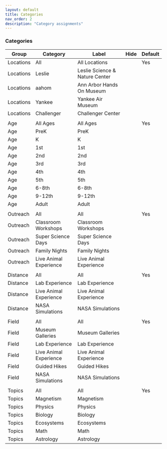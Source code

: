 ```yaml
---
layout: default
title: Categories
nav_order: 2
description: "Category assignments"
---
```


### Categories   

|Group|Category|Label|Hide|Default|
|-----|-----|-----|-----|-----|
|Locations|All|All Locations||Yes|
|Locations|Leslie|Leslie Science & Nature Center|||
|Locations|aahom|Ann Arbor Hands On Museum|||
|Locations|Yankee|Yankee Air Museum|||
|Locations|Challenger|Challenger Center|||
||||||
|Age|All Ages|All Ages||Yes|
|Age|PreK|PreK|||
|Age|K|K|||
|Age|1st|1st|||
|Age|2nd|2nd|||
|Age|3rd|3rd|||
|Age|4th|4th|||
|Age|5th|5th|||
|Age|6-8th|6-8th|||
|Age|9-12th|9-12th|||
|Age|Adult|Adult|||
||||||
|Outreach|All|All||Yes|
|Outreach|Classroom Workshops|Classroom Workshops|||
|Outreach|Super Science Days|Super Science Days|||
|Outreach|Family Nights|Family Nights|||
|Outreach|Live Animal Experience|Live Animal Experience|||
||||||
|Distance|All|All||Yes|
|Distance|Lab Experience|Lab Experience|||
|Distance|Live Animal Experience|Live Animal Experience|||
|Distance|NASA Simulations|NASA Simulations|||
||||||
|Field|All|All||Yes|
|Field|Museum Galleries|Museum Galleries|||
|Field|Lab Experience|Lab Experience|||
|Field|Live Animal Experience|Live Animal Experience|||
|Field|Guided Hikes|Guided Hikes|||
|Field|NASA Simulations|NASA Simulations|||
||||||
|Topics|All|All||Yes|
|Topics|Magnetism|Magnetism|||
|Topics|Physics|Physics|||
|Topics|Biology|Biology|||
|Topics|Ecosystems|Ecosystems|||
|Topics|Math|Math|||
|Topics|Astrology|Astrology|||